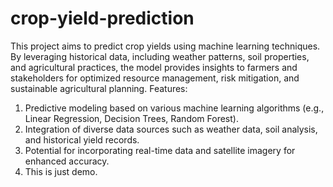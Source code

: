 # crop-yield-prediction
This project aims to predict crop yields using machine learning techniques. By leveraging historical data, including weather patterns, soil properties, and agricultural practices, the model provides insights to farmers and stakeholders for optimized resource management, risk mitigation, and sustainable agricultural planning.
Features:
  1. Predictive modeling based on various machine learning algorithms (e.g., Linear Regression, Decision Trees, Random Forest).
  2. Integration of diverse data sources such as weather data, soil analysis, and historical yield records.
  3. Potential for incorporating real-time data and satellite imagery for enhanced accuracy.
  4. This is just demo.